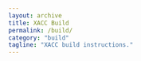 ```yaml
---
layout: archive
title: XACC Build
permalink: /build/
category: "build"
tagline: "XACC build instructions."
---
```

